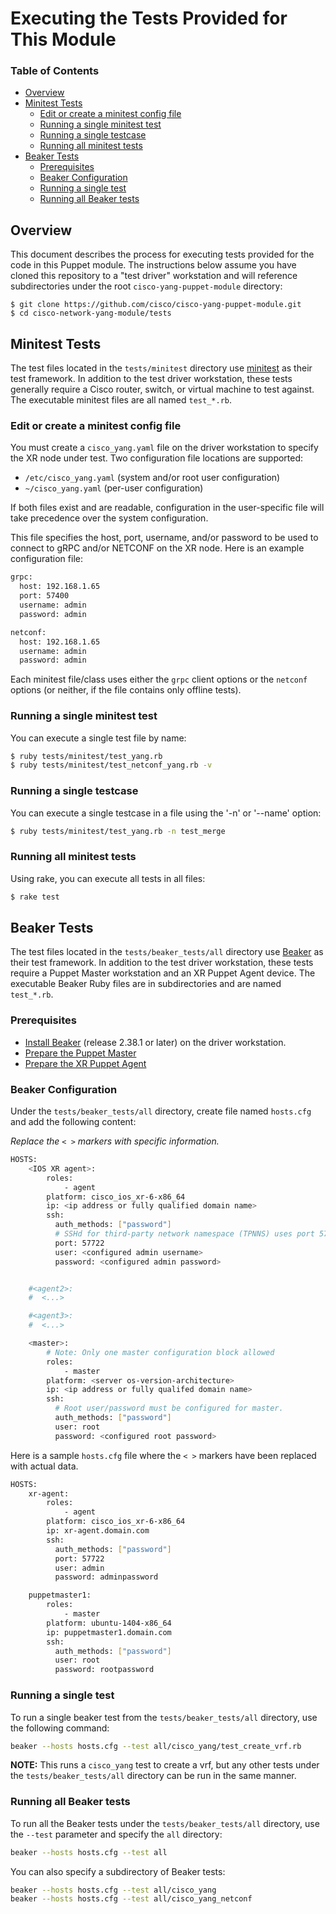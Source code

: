 # Executing the Tests Provided for This Module

### Table of Contents

* [Overview](#overview)
* [Minitest Tests](#minitest)
  * [Edit or create a minitest config file](#minitest-config)
  * [Running a single minitest test](#minitest-single-test)
  * [Running a single testcase](#minitest-single-testcase)
  * [Running all minitest tests](#minitest-all)
* [Beaker Tests](#beaker)
  * [Prerequisites](#beaker-prereqs)
  * [Beaker Configuration](#beaker-config)
  * [Running a single test](#beaker-single-test)
  * [Running all Beaker tests](#beaker-all)

## <a name="overview">Overview</a>

This document describes the process for executing tests provided for the code in this Puppet module. The instructions below assume you have cloned this repository to a "test driver" workstation and will reference subdirectories under the root `cisco-yang-puppet-module` directory:

~~~
$ git clone https://github.com/cisco/cisco-yang-puppet-module.git
$ cd cisco-network-yang-module/tests
~~~

## <a name="minitest">Minitest Tests</a>

The test files located in the `tests/minitest` directory use [minitest](https://github.com/seattlerb/minitest/) as their test framework. In addition to the test driver workstation, these tests generally require a Cisco router, switch, or virtual machine to test against.  The executable minitest files are all named `test_*.rb`.

### <a name="minitest-config">Edit or create a minitest config file</a>

You must create a `cisco_yang.yaml` file on the driver workstation to specify the XR node under test. Two configuration file locations are supported:

* `/etc/cisco_yang.yaml` (system and/or root user configuration)
* `~/cisco_yang.yaml` (per-user configuration)

If both files exist and are readable, configuration in the user-specific file will take precedence over the system configuration.

This file specifies the host, port, username, and/or password to be used to connect to gRPC and/or NETCONF on the XR node. Here is an example configuration file:

~~~bash
grpc:
  host: 192.168.1.65
  port: 57400
  username: admin
  password: admin

netconf:
  host: 192.168.1.65
  username: admin
  password: admin
~~~

Each minitest file/class uses either the `grpc` client options or the `netconf` options (or neither, if the file contains only offline tests).

### <a name="minitest-single-test">Running a single minitest test</a>

You can execute a single test file by name:

```bash
$ ruby tests/minitest/test_yang.rb
$ ruby tests/minitest/test_netconf_yang.rb -v
```

### <a name="minitest-single-testcase">Running a single testcase</a>

You can execute a single testcase in a file using the '-n' or '--name' option:

```bash
$ ruby tests/minitest/test_yang.rb -n test_merge
```

### <a name="minitest-all">Running all minitest tests</a>


Using rake, you can execute all tests in all files:

```bash
$ rake test
```


## <a name="beaker">Beaker Tests</a>

The test files located in the `tests/beaker_tests/all` directory use [Beaker](https://github.com/puppetlabs/beaker) as their test framework. In addition to the test driver workstation, these tests require a Puppet Master workstation and an XR Puppet Agent device.  The executable Beaker Ruby files are in subdirectories and are named `test_*.rb`.

### <a name="beaker-prereqs">Prerequisites</a>

* [Install Beaker](https://github.com/puppetlabs/beaker/wiki/Beaker-Installation) (release 2.38.1 or later) on the driver workstation.
* [Prepare the Puppet Master](../README.md#puppet-master-setup)
* [Prepare the XR Puppet Agent](README-agent-install.md)

### <a name="beaker-config">Beaker Configuration</a>

Under the `tests/beaker_tests/all` directory, create file named `hosts.cfg` and add the following content:

*Replace the `< >` markers with specific information.*

```bash
HOSTS:
    <IOS XR agent>:
        roles:
            - agent
        platform: cisco_ios_xr-6-x86_64
        ip: <ip address or fully qualified domain name>
        ssh:
          auth_methods: ["password"]
          # SSHd for third-party network namespace (TPNNS) uses port 57722
          port: 57722
          user: <configured admin username>
          password: <configured admin password>


    #<agent2>:
    #  <...>

    #<agent3>:
    #  <...>

    <master>:
        # Note: Only one master configuration block allowed
        roles:
            - master
        platform: <server os-version-architecture>
        ip: <ip address or fully qualifed domain name>
        ssh:
          # Root user/password must be configured for master.
          auth_methods: ["password"]
          user: root
          password: <configured root password>
```

Here is a sample `hosts.cfg` file where the `< >` markers have been replaced with actual data.

```bash
HOSTS:
    xr-agent:
        roles:
            - agent
        platform: cisco_ios_xr-6-x86_64
        ip: xr-agent.domain.com
        ssh:
          auth_methods: ["password"]
          port: 57722
          user: admin
          password: adminpassword

    puppetmaster1:
        roles:
            - master
        platform: ubuntu-1404-x86_64
        ip: puppetmaster1.domain.com
        ssh:
          auth_methods: ["password"]
          user: root
          password: rootpassword
```

### <a name="beaker-single-test">Running a single test</a>

To run a single beaker test from the `tests/beaker_tests/all` directory, use the following command:

```bash
beaker --hosts hosts.cfg --test all/cisco_yang/test_create_vrf.rb
```

**NOTE:** This runs a `cisco_yang` test to create a vrf, but any other tests under the `tests/beaker_tests/all` directory can be run in the same manner.

### <a name="beaker-all">Running all Beaker tests</a>

To run all the Beaker tests under the `tests/beaker_tests/all` directory, use the `--test` parameter
and specify the `all` directory:

```bash
beaker --hosts hosts.cfg --test all
```

You can also specify a subdirectory of Beaker tests:

```bash
beaker --hosts hosts.cfg --test all/cisco_yang
beaker --hosts hosts.cfg --test all/cisco_yang_netconf
```
